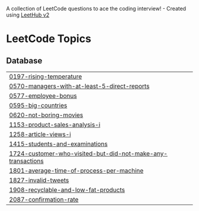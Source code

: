 A collection of LeetCode questions to ace the coding interview! - Created using [LeetHub v2](https://github.com/arunbhardwaj/LeetHub-2.0)
<!---LeetCode Topics Start-->
# LeetCode Topics
## Database
|  |
| ------- |
| [0197-rising-temperature](https://github.com/Roshan-Barkane/leetcode-top-50-SQL-problem/tree/master/0197-rising-temperature) |
| [0570-managers-with-at-least-5-direct-reports](https://github.com/Roshan-Barkane/leetcode-top-50-SQL-problem/tree/master/0570-managers-with-at-least-5-direct-reports) |
| [0577-employee-bonus](https://github.com/Roshan-Barkane/leetcode-top-50-SQL-problem/tree/master/0577-employee-bonus) |
| [0595-big-countries](https://github.com/Roshan-Barkane/leetcode-top-50-SQL-problem/tree/master/0595-big-countries) |
| [0620-not-boring-movies](https://github.com/Roshan-Barkane/leetcode-top-50-SQL-problem/tree/master/0620-not-boring-movies) |
| [1153-product-sales-analysis-i](https://github.com/Roshan-Barkane/leetcode-top-50-SQL-problem/tree/master/1153-product-sales-analysis-i) |
| [1258-article-views-i](https://github.com/Roshan-Barkane/leetcode-top-50-SQL-problem/tree/master/1258-article-views-i) |
| [1415-students-and-examinations](https://github.com/Roshan-Barkane/leetcode-top-50-SQL-problem/tree/master/1415-students-and-examinations) |
| [1724-customer-who-visited-but-did-not-make-any-transactions](https://github.com/Roshan-Barkane/leetcode-top-50-SQL-problem/tree/master/1724-customer-who-visited-but-did-not-make-any-transactions) |
| [1801-average-time-of-process-per-machine](https://github.com/Roshan-Barkane/leetcode-top-50-SQL-problem/tree/master/1801-average-time-of-process-per-machine) |
| [1827-invalid-tweets](https://github.com/Roshan-Barkane/leetcode-top-50-SQL-problem/tree/master/1827-invalid-tweets) |
| [1908-recyclable-and-low-fat-products](https://github.com/Roshan-Barkane/leetcode-top-50-SQL-problem/tree/master/1908-recyclable-and-low-fat-products) |
| [2087-confirmation-rate](https://github.com/Roshan-Barkane/leetcode-top-50-SQL-problem/tree/master/2087-confirmation-rate) |
<!---LeetCode Topics End-->